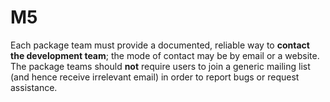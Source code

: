 # M5

Each package team must provide a documented, reliable way to **contact the development
team**; the mode of contact may be by email or a website. The package teams should **not** require
users to join a generic mailing list (and hence receive irrelevant email) in order to report bugs or
request assistance.
